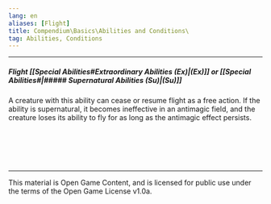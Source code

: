 ```yaml
---
lang: en
aliases: [Flight]
title: Compendium\Basics\Abilities and Conditions\
tag: Abilities, Conditions
---
```


---
##### Flight [[Special Abilities#Extraordinary Abilities (Ex)|(Ex)]] or [[Special Abilities#|##### Supernatural Abilities (Su)|(Su)]]

A creature with this ability can cease or resume flight as a free action. If the ability is supernatural, it becomes ineffective in an antimagic field, and the creature loses its ability to fly for as long as the antimagic effect persists.


<br><br>
---

---

This material is Open Game Content, and is licensed for public use under
the terms of the Open Game License v1.0a.
